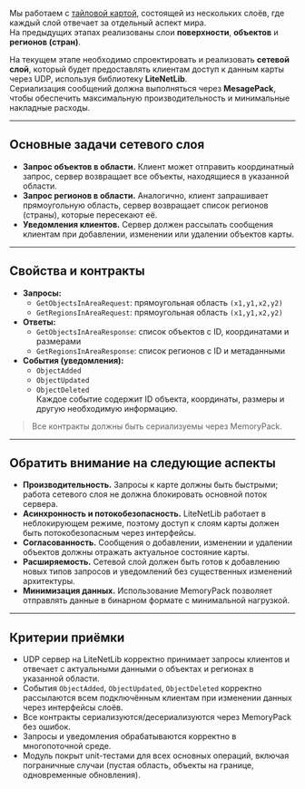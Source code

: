 Мы работаем с [тайловой картой](https://github.com/s-prozorov/TestDayTasks/blob/main/TASK_1_1.md), состоящей из нескольких слоёв, где каждый слой отвечает за отдельный аспект мира.  
На предыдущих этапах реализованы слои **поверхности**, **объектов** и **регионов (стран)**.  

На текущем этапе необходимо спроектировать и реализовать **сетевой слой**, который будет предоставлять клиентам доступ к данным карты через UDP, используя библиотеку **LiteNetLib**.  
Сериализация сообщений должна выполняться через **MesagePack**, чтобы обеспечить максимальную производительность и минимальные накладные расходы.  

---

## Основные задачи сетевого слоя
- **Запрос объектов в области.** Клиент может отправить координатный запрос, сервер возвращает все объекты, находящиеся в указанной области.  
- **Запрос регионов в области.** Аналогично, клиент запрашивает прямоугольную область, сервер возвращает список регионов (страны), которые пересекают её.  
- **Уведомления клиентов.** Сервер должен рассылать сообщения клиентам при добавлении, изменении или удалении объектов карты.  

---

## Свойства и контракты
- **Запросы:**
  - `GetObjectsInAreaRequest`: прямоугольная область `(x1,y1,x2,y2)`  
  - `GetRegionsInAreaRequest`: прямоугольная область `(x1,y1,x2,y2)`  
- **Ответы:**
  - `GetObjectsInAreaResponse`: список объектов с ID, координатами и размерами  
  - `GetRegionsInAreaResponse`: список регионов с ID и метаданными  
- **События (уведомления):**
  - `ObjectAdded`
  - `ObjectUpdated`
  - `ObjectDeleted`  
  Каждое событие содержит ID объекта, координаты, размеры и другую необходимую информацию.  

> Все контракты должны быть сериализуемы через MemoryPack.  

---

## Обратить внимание на следующие аспекты
- **Производительность.** Запросы к карте должны быть быстрыми; работа сетевого слоя не должна блокировать основной поток сервера.  
- **Асинхронность и потокобезопасность.** LiteNetLib работает в неблокирующем режиме, поэтому доступ к слоям карты должен быть потокобезопасным через интерфейсы.  
- **Согласованность.** Сообщения о добавлении, изменении и удалении объектов должны отражать актуальное состояние карты.  
- **Расширяемость.** Сетевой слой должен быть готов к добавлению новых типов запросов и уведомлений без существенных изменений архитектуры.  
- **Минимизация данных.** Использование MemoryPack позволяет отправлять данные в бинарном формате с минимальной нагрузкой.  

---

## Критерии приёмки
- UDP сервер на LiteNetLib корректно принимает запросы клиентов и отвечает с актуальными данными о объектах и регионах в указанной области.  
- События `ObjectAdded`, `ObjectUpdated`, `ObjectDeleted` корректно рассылаются всем подключённым клиентам при изменении данных через интерфейсы слоёв.  
- Все контракты сериализуются/десериализуются через MemoryPack без ошибок.  
- Запросы и уведомления обрабатываются корректно в многопоточной среде.  
- Модуль покрыт unit-тестами для всех основных операций, включая пограничные случаи (пустая область, объекты на границе, одновременные обновления).  
